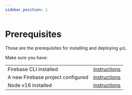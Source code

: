 ```yaml
---
sidebar_position: 1
---
```


# Prerequisites

Those are the prerequisites for installing and deploying `gdi`.

Make sure you have:

|                                   |                                                      |
| --------------------------------- | ---------------------------------------------------- |
| Firebase CLI installed            | [instructions](../how-tos/installing-firebase-cli)   |
| A new Firebase project configured | [instructions](../how-tos/create-a-firebase-project) |
| Node v16 installed                | [instructions](../how-tos/installing-node-16.md)     |
